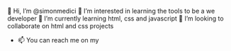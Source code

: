 👋 Hi, I’m @simonmedici
👀 I’m interested in learning the tools to be a we developer
🌱 I’m currently learning html, css and javascript
💞️ I’m looking to collaborate on html and css projects
- 📫 You can reach me on my 

<!---
simonmedici/simonmedici is a ✨ special ✨ repository because its `README.md` (this file) appears on your GitHub profile.
You can click the Preview link to take a look at your changes.
--->
